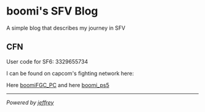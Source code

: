 #  boomi's SFV Blog

A simple blog that describes my journey in SFV

## CFN

User code for SF6: 3329655734

I can be found on capcom's fighting network here:

Here [boomiFGC_PC](https://game.capcom.com/cfn/sfv/profile/boomiFGC_PC?lang=en) and here [boomi_ps5](https://game.capcom.com/cfn/sfv/profile/boomi_ps5?lang=en)

---
_Powered by [jeffrey](http://jeffwayne.me/)_
